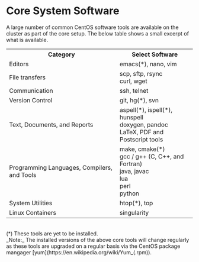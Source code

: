 # Core System Software

A large number of common CentOS software tools are available on the cluster as part of the core setup.  The below table shows a small excerpt of what is available.

<table>
 <tr>
  <th>Category</th>
  <th>Select Software</th>
 </tr>
  
 <tr>
  <td>Editors</td>
  <td>
emacs(*), nano, vim
  </td>
 </tr>

 <tr>
  <td>File transfers</td>
  <td>
  scp, sftp, rsync<br>
  curl, wget<br>
  </td>
  </tr>
  
 <tr>
  <td>Communication</td>
  <td>
  ssh, telnet
  </td>
  </tr>
  
 <tr>
  <td>Version Control</td>
  <td>
git, hg(*), svn
  </td>
 </tr>

 <tr>
  <td>Text, Documents, and Reports</td>
  <td>
aspell(*), ispell(*), hunspell<br>
doxygen, pandoc<br>
LaTeX, PDF and Postscript tools<br>
  </td>
 </tr>

 <tr>
  <td>Programming Languages, Compilers, and Tools</td>
  <td>
  make, cmake(*)<br>
  gcc / g++ (C, C++, and Fortran)<br>
  java, javac<br>
  lua<br>
  perl<br>
  python<br>
  </td>
 </tr>

 <tr>
  <td>System Utilities</td>
  <td>
htop(*), top
  </td>
 </tr>

 <tr>
  <td>Linux Containers</td>
  <td>
singularity
  </td>
 </tr>
</table>

<br>
(*) These tools are yet to be installed.

<br>
_Note:_ The installed versions of the above core tools will change regularly as these tools are upgraded on a regular basis via the CentOS package mangager [yum](https://en.wikipedia.org/wiki/Yum_(.rpm)).

